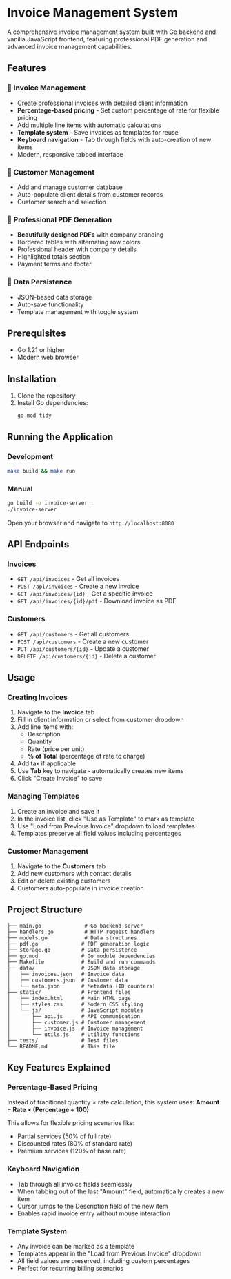 # Invoice Management System

A comprehensive invoice management system built with Go backend and vanilla JavaScript frontend, featuring professional PDF generation and advanced invoice management capabilities.

## Features

### 🧾 Invoice Management
- Create professional invoices with detailed client information
- **Percentage-based pricing** - Set custom percentage of rate for flexible pricing
- Add multiple line items with automatic calculations
- **Template system** - Save invoices as templates for reuse
- **Keyboard navigation** - Tab through fields with auto-creation of new items
- Modern, responsive tabbed interface

### 👥 Customer Management
- Add and manage customer database
- Auto-populate client details from customer records
- Customer search and selection

### 📄 Professional PDF Generation
- **Beautifully designed PDFs** with company branding
- Bordered tables with alternating row colors
- Professional header with company details
- Highlighted totals section
- Payment terms and footer

### 💾 Data Persistence
- JSON-based data storage
- Auto-save functionality
- Template management with toggle system

## Prerequisites

- Go 1.21 or higher
- Modern web browser

## Installation

1. Clone the repository
2. Install Go dependencies:
   ```bash
   go mod tidy
   ```

## Running the Application

### Development
```bash
make build && make run
```

### Manual
```bash
go build -o invoice-server .
./invoice-server
```

Open your browser and navigate to `http://localhost:8080`

## API Endpoints

### Invoices
- `GET /api/invoices` - Get all invoices
- `POST /api/invoices` - Create a new invoice
- `GET /api/invoices/{id}` - Get a specific invoice
- `GET /api/invoices/{id}/pdf` - Download invoice as PDF

### Customers
- `GET /api/customers` - Get all customers
- `POST /api/customers` - Create a new customer
- `PUT /api/customers/{id}` - Update a customer
- `DELETE /api/customers/{id}` - Delete a customer

## Usage

### Creating Invoices
1. Navigate to the **Invoice** tab
2. Fill in client information or select from customer dropdown
3. Add line items with:
   - Description
   - Quantity
   - Rate (price per unit)
   - **% of Total** (percentage of rate to charge)
4. Add tax if applicable
5. Use **Tab** key to navigate - automatically creates new items
6. Click "Create Invoice" to save

### Managing Templates
1. Create an invoice and save it
2. In the invoice list, click "Use as Template" to mark as template
3. Use "Load from Previous Invoice" dropdown to load templates
4. Templates preserve all field values including percentages

### Customer Management
1. Navigate to the **Customers** tab
2. Add new customers with contact details
3. Edit or delete existing customers
4. Customers auto-populate in invoice creation

## Project Structure

```
├── main.go              # Go backend server
├── handlers.go          # HTTP request handlers
├── models.go            # Data structures
├── pdf.go              # PDF generation logic
├── storage.go          # Data persistence
├── go.mod              # Go module dependencies
├── Makefile            # Build and run commands
├── data/               # JSON data storage
│   ├── invoices.json   # Invoice data
│   ├── customers.json  # Customer data
│   └── meta.json       # Metadata (ID counters)
├── static/             # Frontend files
│   ├── index.html      # Main HTML page
│   ├── styles.css      # Modern CSS styling
│   └── js/             # JavaScript modules
│       ├── api.js      # API communication
│       ├── customer.js # Customer management
│       ├── invoice.js  # Invoice management
│       └── utils.js    # Utility functions
├── tests/              # Test files
└── README.md           # This file
```

## Key Features Explained

### Percentage-Based Pricing
Instead of traditional quantity × rate calculation, this system uses:
**Amount = Rate × (Percentage ÷ 100)**

This allows for flexible pricing scenarios like:
- Partial services (50% of full rate)
- Discounted rates (80% of standard rate)
- Premium services (120% of base rate)

### Keyboard Navigation
- Tab through all invoice fields seamlessly
- When tabbing out of the last "Amount" field, automatically creates a new item
- Cursor jumps to the Description field of the new item
- Enables rapid invoice entry without mouse interaction

### Template System
- Any invoice can be marked as a template
- Templates appear in the "Load from Previous Invoice" dropdown
- All field values are preserved, including custom percentages
- Perfect for recurring billing scenarios

